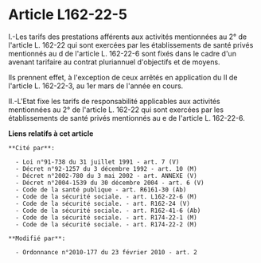 # Article L162-22-5

I.-Les tarifs des prestations afférents aux activités          mentionnées au 2° de l'article L. 162-22 qui sont exercées par
les établissements de santé privés mentionnés au d de l'article L. 162-22-6 sont fixés dans le cadre d'un avenant tarifaire
au contrat pluriannuel d'objectifs et de moyens. 

Ils prennent effet, à l'exception de ceux arrêtés en application du II de l'article L. 162-22-3, au 1er mars de l'année en
cours. 

II.-L'Etat fixe les tarifs de responsabilité applicables aux activités          mentionnées au 2° de l'article L. 162-22 qui
sont exercées par les établissements de santé privés mentionnés au e de l'article L. 162-22-6.

**Liens relatifs à cet article**

	**Cité par**:

	  - Loi n°91-738 du 31 juillet 1991 - art. 7 (V)
	  - Décret n°92-1257 du 3 décembre 1992 - art. 10 (M)
	  - Décret n°2002-780 du 3 mai 2002 - art. ANNEXE (V)
	  - Décret n°2004-1539 du 30 décembre 2004 - art. 6 (V)
	  - Code de la santé publique - art. R6161-30 (Ab)
	  - Code de la sécurité sociale. - art. L162-22-6 (M)
	  - Code de la sécurité sociale. - art. R162-24 (V)
	  - Code de la sécurité sociale. - art. R162-41-6 (Ab)
	  - Code de la sécurité sociale. - art. R174-22-1 (M)
	  - Code de la sécurité sociale. - art. R174-22-2 (M)

	**Modifié par**:

	  - Ordonnance n°2010-177 du 23 février 2010 - art. 2
